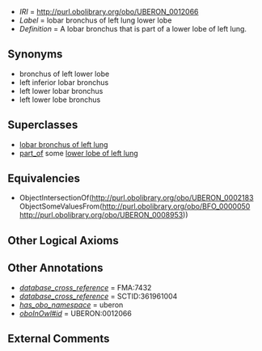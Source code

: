  * *IRI* = http://purl.obolibrary.org/obo/UBERON_0012066
 * *Label* = lobar bronchus of left lung lower lobe
 * *Definition* = A lobar bronchus that is part of a lower lobe of left lung.

## Synonyms

 * bronchus of left lower lobe
 * left inferior lobar bronchus
 * left lower lobar bronchus
 * left lower lobe bronchus

## Superclasses

 * [lobar bronchus of left lung](../../UBERON/05/UBERON_0003405.md)
 * [part_of](../../BFO/50/BFO_0000050.md) some [lower lobe of left lung](../../UBERON/53/UBERON_0008953.md)

## Equivalencies

 * ObjectIntersectionOf(<http://purl.obolibrary.org/obo/UBERON_0002183> ObjectSomeValuesFrom(<http://purl.obolibrary.org/obo/BFO_0000050> <http://purl.obolibrary.org/obo/UBERON_0008953>))

## Other Logical Axioms


## Other Annotations

 * *[database_cross_reference](../../ef/oboInOwl#hasDbXref.md)* = FMA:7432
 * *[database_cross_reference](../../ef/oboInOwl#hasDbXref.md)* = SCTID:361961004
 * *[has_obo_namespace](../../ce/oboInOwl#hasOBONamespace.md)* = uberon
 * *[oboInOwl#id](../../id/oboInOwl#id.md)* = UBERON:0012066

## External Comments

